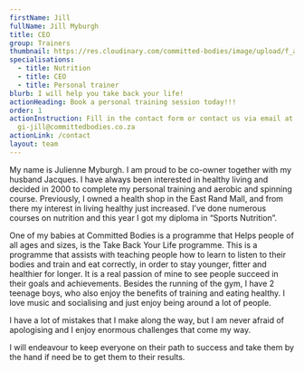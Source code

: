 ```yaml
---
firstName: Jill
fullName: Jill Myburgh
title: CEO
group: Trainers
thumbnail: https://res.cloudinary.com/committed-bodies/image/upload/f_auto,q_auto/v1643304414/trainers/Jill%20Myburgh/jill-trainer.png
specialisations:
  - title: Nutrition
  - title: CEO
  - title: Personal trainer
blurb: I will help you take back your life!
actionHeading: Book a personal training session today!!!
order: 1
actionInstruction: Fill in the contact form or contact us via email at
  gi-jill@committedbodies.co.za
actionLink: /contact
layout: team
---
```

My name is Julienne Myburgh. I am proud to be co-owner together with my husband Jacques.
I have always been interested in healthy living and decided in 2000 to complete my personal training and aerobic and spinning course. Previously, I owned a health shop in the East Rand Mall, and from there my interest in living healthy just increased. I’ve done numerous courses on nutrition and this year I got my diploma in “Sports Nutrition”.

One of my babies at Committed Bodies is a programme that Helps people of all ages and sizes, is the Take Back Your Life programme. This is a programme that assists with teaching people how to learn to listen to their bodies and train and eat correctly, in order to stay younger, fitter and healthier for longer. It is a real passion of mine to see people succeed in their goals and achievements.
Besides the running of the gym, I have 2 teenage boys, who also enjoy the benefits of training and eating healthy. I love music and socialising and just enjoy being around a lot of people.

I have a lot of mistakes that I make along the way, but I am never afraid of apologising and I enjoy enormous challenges that come my way.

I will endeavour to keep everyone on their path to success and take them by the hand if need be to get them to their results.